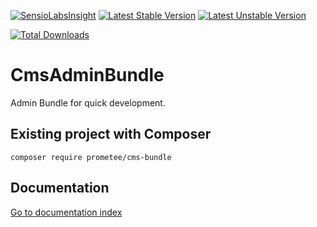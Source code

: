 [![SensioLabsInsight](https://insight.sensiolabs.com/projects/ba45a68f-65ec-4f46-b2f7-7128dfa645d6/big.png)](https://insight.sensiolabs.com/projects/ba45a68f-65ec-4f46-b2f7-7128dfa645d6)
[![Latest Stable Version](https://poser.pugx.org/prometee/cms-bundle/v/stable.svg)](https://packagist.org/packages/prometee/cms-bundle)
[![Latest Unstable Version](https://poser.pugx.org/prometee/cms-bundle/v/unstable.svg)](https://packagist.org/packages/prometee/cms-bundle)

[![Total Downloads](https://poser.pugx.org/prometee/cms-bundle/d/total.png)](https://packagist.org/packages/liip/prometee/cms-bundle)
# CmsAdminBundle

Admin Bundle for quick development.

## Existing project with Composer

    composer require prometee/cms-bundle

## Documentation

[Go to documentation index](Resources/doc/index.rst)
